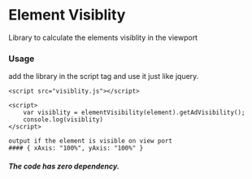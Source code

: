 # Element Visiblity

Library to calculate the elements visiblity in the viewport

### Usage

add the library in the script tag and use it just like jquery. 

```
<script src="visiblity.js"></script>

<script>
    var visiblity = elementVisibility(element).getAdVisibility();
    console.log(visiblity)
</script>

output if the element is visible on view port
#### { xAxis: "100%", yAxis: "100%" }
```

##### The code has zero dependency. 


